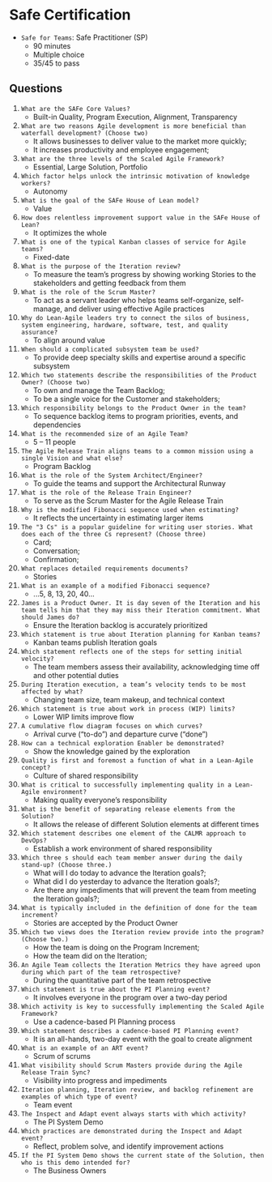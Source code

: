 # Safe Certification

- `Safe for Teams`: Safe Practitioner (SP)
  - 90 minutes
  - Multiple choice
  - 35/45 to pass

## Questions

1. `What are the SAFe Core Values?`
   - Built-in Quality, Program Execution, Alignment, Transparency
1. `What are two reasons Agile development is more beneficial than waterfall development? (Choose two)`
   - It allows businesses to deliver value to the market more quickly;
   - It increases productivity and employee engagement;
1. `What are the three levels of the Scaled Agile Framework?`
   - Essential, Large Solution, Portfolio
1. `Which factor helps unlock the intrinsic motivation of knowledge workers?`
   - Autonomy
1. `What is the goal of the SAFe House of Lean model?`
   - Value
1. `How does relentless improvement support value in the SAFe House of Lean?`
   - It optimizes the whole
1. `What is one of the typical Kanban classes of service for Agile teams?`
   - Fixed-date
1. `What is the purpose of the Iteration review?`
   - To measure the team’s progress by showing working Stories to the stakeholders and getting feedback from them
1. `What is the role of the Scrum Master?`
   - To act as a servant leader who helps teams self-organize, self-manage, and deliver using effective Agile practices
1. `Why do Lean-Agile leaders try to connect the silos of business, system engineering, hardware, software, test, and quality assurance?`
   - To align around value
1. `When should a complicated subsystem team be used?`
   - To provide deep specialty skills and expertise around a specific subsystem
1. `Which two statements describe the responsibilities of the Product Owner? (Choose two)`
   - To own and manage the Team Backlog;
   - To be a single voice for the Customer and stakeholders;
1. `Which responsibility belongs to the Product Owner in the team?`
   - To sequence backlog items to program priorities, events, and dependencies
1. `What is the recommended size of an Agile Team?`
   - 5 – 11 people
1. `The Agile Release Train aligns teams to a common mission using a single Vision and what else?`
   - Program Backlog
1. `What is the role of the System Architect/Engineer?`
   - To guide the teams and support the Architectural Runway
1. `What is the role of the Release Train Engineer?`
   - To serve as the Scrum Master for the Agile Release Train
1. `Why is the modified Fibonacci sequence used when estimating?`
   - It reflects the uncertainty in estimating larger items
1. `The "3 Cs" is a popular guideline for writing user stories. What does each of the three Cs represent? (Choose three)`
   - Card;
   - Conversation;
   - Confirmation;
1. `What replaces detailed requirements documents?`
   - Stories
1. `What is an example of a modified Fibonacci sequence?`
   - ...5, 8, 13, 20, 40...
1. `James is a Product Owner. It is day seven of the Iteration and his team tells him that they may miss their Iteration commitment. What should James do?`
   - Ensure the Iteration backlog is accurately prioritized
1. `Which statement is true about Iteration planning for Kanban teams?`
   - Kanban teams publish Iteration goals
1. `Which statement reflects one of the steps for setting initial velocity?`
   - The team members assess their availability, acknowledging time off and other potential duties
1. `During Iteration execution, a team’s velocity tends to be most affected by what?`
   - Changing team size, team makeup, and technical context
1. `Which statement is true about work in process (WIP) limits?`
   - Lower WIP limits improve flow
1. `A cumulative flow diagram focuses on which curves?`
   - Arrival curve (“to-do”) and departure curve (“done”)
1. `How can a technical exploration Enabler be demonstrated?`
   - Show the knowledge gained by the exploration
1. `Quality is first and foremost a function of what in a Lean-Agile concept?`
   - Culture of shared responsibility
1. `What is critical to successfully implementing quality in a Lean-Agile environment?`
   - Making quality everyone’s responsibility
1. `What is the benefit of separating release elements from the Solution?`
   - It allows the release of different Solution elements at different times
1. `Which statement describes one element of the CALMR approach to DevOps?`
   - Establish a work environment of shared responsibility
1. `Which three s should each team member answer during the daily stand-up? (Choose three.)`
   - What will I do today to advance the Iteration goals?;
   - What did I do yesterday to advance the Iteration goals?;
   - Are there any impediments that will prevent the team from meeting the Iteration goals?;
1. `What is typically included in the definition of done for the team increment?`
   - Stories are accepted by the Product Owner
1. `Which two views does the Iteration review provide into the program? (Choose two.)`
   - How the team is doing on the Program Increment;
   - How the team did on the Iteration;
1. `An Agile Team collects the Iteration Metrics they have agreed upon during which part of the team retrospective?`
   - During the quantitative part of the team retrospective
1. `Which statement is true about the PI Planning event?`
   - It involves everyone in the program over a two-day period
1. `Which activity is key to successfully implementing the Scaled Agile Framework?`
   - Use a cadence-based PI Planning process
1. `Which statement describes a cadence-based PI Planning event?`
   - It is an all-hands, two-day event with the goal to create alignment
1. `What is an example of an ART event?`
   - Scrum of scrums
1. `What visibility should Scrum Masters provide during the Agile Release Train Sync?`
   - Visibility into progress and impediments
1. `Iteration planning, Iteration review, and backlog refinement are examples of which type of event?`
   - Team event
1. `The Inspect and Adapt event always starts with which activity?`
   - The PI System Demo
1. `Which practices are demonstrated during the Inspect and Adapt event?`
   - Reflect, problem solve, and identify improvement actions
1. `If the PI System Demo shows the current state of the Solution, then who is this demo intended for?`
   - The Business Owners
